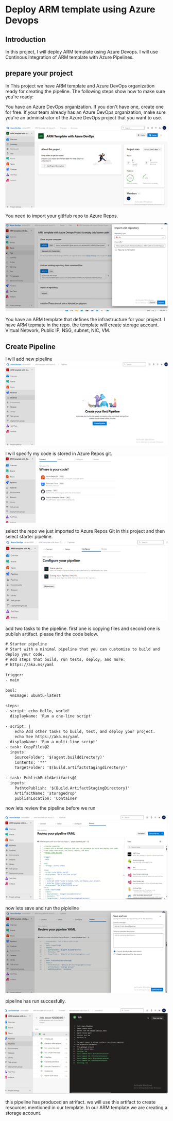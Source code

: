 # Deploy ARM template using Azure Devops

## Introduction

In this project, I will deploy ARM template using Azure Devops. I will use Continous Integration of ARM template with Azure Pipelines. 

## prepare your project

In This project we have ARM template and Azure DevOps organization ready for creating the pipeline. The following steps show how to make sure you're ready:

You have an Azure DevOps organization. If you don't have one, create one for free. If your team already has an Azure DevOps organization, make sure you're an administrator of the Azure DevOps project that you want to use.

![](https://github.com/AbiVavilala/Deploy-ARM-with-Azure-DevOps/blob/main/images/ProjectPic.png)

 You need to import your gitHub  repo to Azure Repos.

![](https://github.com/AbiVavilala/Deploy-ARM-with-Azure-DevOps/blob/main/images/Importrepo.png)

You have an ARM template that defines the infrastructure for your project. I have ARM tepmate in the repo. the template will create storage account. Virtual Network, Public IP, NSG, subnet, NIC, VM.

## Create Pipeline

I will add new pipeline
![](https://github.com/AbiVavilala/Deploy-ARM-with-Azure-DevOps/blob/main/images/createpipeline.png)

I will specify my code is stored in Azure Repos git.
![](https://github.com/AbiVavilala/Deploy-ARM-with-Azure-DevOps/blob/main/images/pipelinerepo.png)

select the repo we just imported to Azure Repos Git in this project and then select starter pipeline.
![](https://github.com/AbiVavilala/Deploy-ARM-with-Azure-DevOps/blob/main/images/starterpipeline.png)

add two tasks to the pipeline. first one is copying files and second one is publish artifact. please find the code below.

```
# Starter pipeline
# Start with a minimal pipeline that you can customize to build and deploy your code.
# Add steps that build, run tests, deploy, and more:
# https://aka.ms/yaml

trigger:
- main

pool:
  vmImage: ubuntu-latest

steps:
- script: echo Hello, world!
  displayName: 'Run a one-line script'

- script: |
    echo Add other tasks to build, test, and deploy your project.
    echo See https://aka.ms/yaml
  displayName: 'Run a multi-line script'
- task: CopyFiles@2
  inputs:
    SourceFolder: '$(agent.builddirectory)'
    Contents: '**'
    TargetFolder: '$(build.artifactstagingdirectory)'

- task: PublishBuildArtifacts@1
  inputs:
    PathtoPublish: '$(Build.ArtifactStagingDirectory)'
    ArtifactName: 'storagedrop'
    publishLocation: 'Container'
```
now lets review the pipeline before we run

![](https://github.com/AbiVavilala/Deploy-ARM-with-Azure-DevOps/blob/main/images/Reviewpipeline.png)

now lets save and run the pipleline
![](https://github.com/AbiVavilala/Deploy-ARM-with-Azure-DevOps/blob/main/images/saveandrunpipeline.png)

pipeline has run succesfully.

![](https://github.com/AbiVavilala/Deploy-ARM-with-Azure-DevOps/blob/main/images/pipelinerunsucess.png)

this pipeline has produced an atrifact. we will use this artifact to create resources mentioned in our template. In our ARM template we are creating a storage account.






